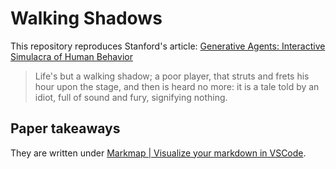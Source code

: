 # Walking Shadows

This repository reproduces Stanford's article:
[Generative Agents: Interactive Simulacra of Human Behavior](https://arxiv.org/abs/2304.03442)

> Life's but a walking shadow; a poor player,
> that struts and frets his hour upon the stage,
> and then is heard no more:
> it is a tale told by an idiot, full of sound and fury,
> signifying nothing.

## Paper takeaways

They are written under [Markmap | Visualize your markdown in VSCode](https://marketplace.visualstudio.com/items?itemName=gera2ld.markmap-vscode).
